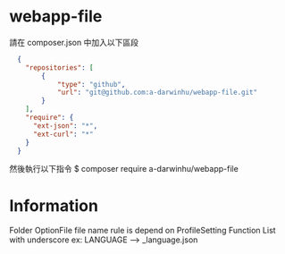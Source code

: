 # webapp-file
請在 composer.json 中加入以下區段

```JSON
  {
    "repositories": [
        {
            "type": "github",
            "url": "git@github.com:a-darwinhu/webapp-file.git"
        }
    ],
    "require": {
      "ext-json": "*",
      "ext-curl": "*"
    }
  }
```
然後執行以下指令
$ composer require a-darwinhu/webapp-file

# Information 
Folder OptionFile file name rule is depend on ProfileSetting Function List with underscore
ex: LANGUAGE --> _language.json
